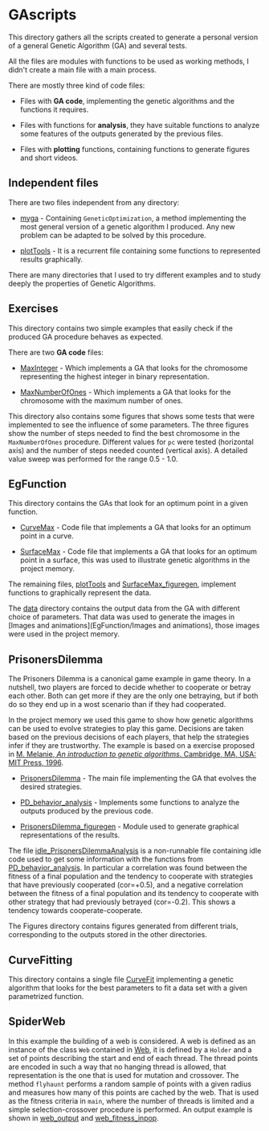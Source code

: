 # GAscripts

This directory gathers all the scripts created to generate a personal version of a general Genetic Algorithm (GA) and several tests.

All the files are modules with functions to be used as working methods, I didn't create a main file with a main process.

There are mostly three kind of code files:

- Files with **GA code**, implementing the genetic algorithms and the functions it requires.

- Files with functions for **analysis**, they have suitable functions to analyze some features of the outputs generated by the previous files.

- Files with **plotting** functions, containing functions to generate figures and short videos.

## Independent files

There are two files independent from any directory:

- [myga]() - Containing `GeneticOptimization`, a method implementing the most general version of a genetic algorithm I produced.
Any new problem can be adapted to be solved by this procedure.

- [plotTools]() - It is a recurrent file containing some functions to represented results graphically.

There are many directories that I used to try different examples and to study deeply the properties of Genetic Algorithms.

## Exercises

This directory contains two simple examples that easily check if the produced GA procedure behaves as expected.

There are two **GA code** files:

- [MaxInteger](Exercises/MaxInteger) - Which implements a GA that looks for the chromosome representing the highest integer in binary representation.

- [MaxNumberOfOnes](Exercises/MaxNumberOfOnes) - Which implements a GA that looks for the chromosome with the maximum number of ones.

This directory also contains some figures that shows some tests that were implemented to see the influence of some parameters.
The three figures show the number of steps needed to find the best chromosome in the `MaxNumberOfOnes` procedure.
Different values for `pc` were tested (horizontal axis) and the number of steps needed counted (vertical axis).
A detailed value sweep was performed for the range 0.5 - 1.0.

## EgFunction

This directory contains the GAs that look for an optimum point in a given function.

- [CurveMax](EgFunction/CurveMax) - Code file that implements a GA that looks for an optimum point in a curve.

- [SurfaceMax](EgFunction/SurfaceMax) - Code file that implements a GA that looks for an optimum point in a surface, this was used to illustrate genetic algorithms in the project memory. 

The remaining files, [plotTools](EgFunction/plotTools) and [SurfaceMax_figuregen](EgFunction/SurfaceMax_figuregen), implement functions to graphically represent the data.

The [data](EgFunction/data) directory contains the output data from the GA with different choice of parameters.
That data was used to generate the images in [Images and animations](EgFunction/Images and animations),
 those images were used in the project memory.
 
 ## PrisonersDilemma
 
 The Prisoners Dilemma is a canonical game example in game theory.
 In a nutshell, two players are forced to decide whether to cooperate or betray each other.
 Both can get more if they are the only one betraying, but if both do so they end up in a wost scenario than if they had cooperated.
 
 In the project memory we used this game to show how genetic algorithms can be used to evolve strategies to play this game.
 Decisions are taken based on the previous decisions of each players, that help the strategies infer if they are trustworthy.
 The example is based on a exercise proposed in
  [M. Melanie, *An introduction to genetic algorithms*. Cambridge, MA, USA: MIT Press, 1996](https://mitpress.mit.edu/books/introduction-genetic-algorithms).
 
 - [PrisonersDilemma](PrisonersDilemma/PrisonersDilemma) - The main file implementing the GA that evolves the desired strategies.
 
 - [PD_behavior_analysis](PrisonersDilemma/PD_behavior_analysis) - Implements some functions to analyze the outputs produced by the previous code.
 
 - [PrisonersDilemma_figuregen](PrisonersDilemma/PrisonersDilemma_figuregen) - Module used to generate graphical representations of the results.
 
 The file [idle_PrisonersDilemmaAnalysis](PrisonersDilemma/idle_PrisonersDilemmaAnalysis)
 is a non-runnable file containing idle code used to get some information with the functions from [PD_behavior_analysis](PrisonersDilemma/PD_behavior_analysis).
 In particular a correlation was found between the fitness of a final population and the tendency to cooperate with strategies that have previously cooperated (cor=+0.5),
 and a negative correlation between the fitness of a final population and its tendency to cooperate with other strategy that had previously betrayed (cor=-0.2).
 This shows a tendency towards cooperate-cooperate.
 
 The Figures directory contains figures generated from different trials, corresponding to the outputs stored in the other directories.
 
 ## CurveFitting
 
 This directory contains a single file [CurveFit](CurveFitting/CurveFit.py) implementing a genetic algorithm that looks for the best parameters to fit a data set with a given parametrized function.
 
 ## SpiderWeb
 
 In this example the building of a web is considered. A web is defined as an instance of the class `Web` contained in [Web](SpiderWeb/Web),
 it is defined by a `Holder` and a set of points describing the start and end of each thread.
 The thread points are encoded in such a way that no hanging thread is allowed, that representation is the one that is used for mutation and crossover.
 The method `flyhaunt` performs a random sample of points with a given radius and measures how many of this points are cached by the web.
 That is used as the fitness criteria in `main`, where the number of threads is limited and a simple selection-crossover procedure is performed.
 An output example is shown in [web_output](SpiderWeb/web_output.png) and [web_fitness_inpop](SpiderWeb/web_fitness_inpop.png).
